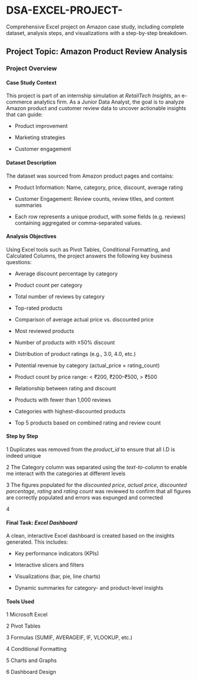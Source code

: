 # DSA-EXCEL-PROJECT-
Comprehensive Excel project on Amazon case study, including complete dataset, analysis steps, and visualizations with a step-by-step breakdown.

## **Project Topic**: Amazon Product Review Analysis 

### **Project Overview**
#### **Case Study Context**
This project is part of an internship simulation at *RetailTech Insights*, an e-commerce analytics firm. As a Junior Data Analyst, the goal is to analyze Amazon product and customer review data to uncover actionable insights that can guide:

- Product improvement

- Marketing strategies

- Customer engagement

#### **Dataset Description**
The dataset was sourced from Amazon product pages and contains:

- Product Information: Name, category, price, discount, average rating

- Customer Engagement: Review counts, review titles, and content summaries

- Each row represents a unique product, with some fields (e.g. reviews) containing aggregated or comma-separated values.

#### **Analysis Objectives**
Using Excel tools such as Pivot Tables, Conditional Formatting, and Calculated Columns, the project answers the following key business questions:

- Average discount percentage by category

- Product count per category

- Total number of reviews by category

- Top-rated products

- Comparison of average actual price vs. discounted price

- Most reviewed products

- Number of products with ≥50% discount

- Distribution of product ratings (e.g., 3.0, 4.0, etc.)

- Potential revenue by category (actual_price × rating_count)

- Product count by price range: < ₹200, ₹200–₹500, > ₹500

- Relationship between rating and discount

- Products with fewer than 1,000 reviews

- Categories with highest-discounted products

- Top 5 products based on combined rating and review count

#### **Step by Step**
1 Duplicates was removed from the *product_id* to ensure that all I.D is indeed unique

2 The Category column was separated using the *text-to-column* to enable me interact with the categories at different levels

3 The figures populated for the *discounted price*, *actual price*, *discounted parcentage*, *rating* and *rating count* was reviewed to confirm that all figures are correctly populated and errors was expunged and corrected

4 

#### **Final Task**: *Excel Dashboard*
A clean, interactive Excel dashboard is created based on the insights generated. This includes:

- Key performance indicators (KPIs)

- Interactive slicers and filters

- Visualizations (bar, pie, line charts)

- Dynamic summaries for category- and product-level insights

#### **Tools Used**
1 Microsoft Excel

2 Pivot Tables

3 Formulas (SUMIF, AVERAGEIF, IF, VLOOKUP, etc.)

4 Conditional Formatting

5 Charts and Graphs

6 Dashboard Design
 
 
